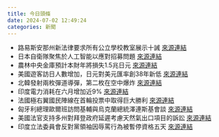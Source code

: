 ```yaml
---
title: 今日頭條
date: 2024-07-02 12:49:24
categories: 新聞            
---
```

- 路易斯安那州新法律要求所有公立學校教室展示十誡 [來源連結](https://www.npr.org/2024/06/24/nx-s1-5017933/louisiana-mandate-stirs-debate-about-what-the-10-commandments-and-their-purpose)
- 日本自衛隊聚焦於人工智能以應對招募問題 [來源連結](https://www.japantimes.co.jp/news/2024/07/02/japan/sdf-cybersecurity/)
- 農林中央金庫預計本財年將損失1.5兆日元 [來源連結](https://www.japantimes.co.jp/business/2024/07/02/companies/norinchukin-downgrade-moody-risk/)
- 美國遊客訪日人數增加，日元對美元匯率創38年新低 [來源連結](https://www.japantimes.co.jp/business/2024/07/02/american-tourists-japan-visit/)
- 北韓發射兩枚彈道導彈，第二枚在空中爆炸 [來源連結](https://www.japantimes.co.jp/news/2024/07/02/asia-pacific/north-korea-super-large-warhead/)
- 印度電力消耗在六月增加近9% [來源連結](https://www.thehindu.com/news/morning-digest-july-2-2024/article68357054.ece)
- 法國極右翼國民陣線在首輪投票中取得巨大勝利 [來源連結](https://www.japantimes.co.jp/news/2024/07/02/world/politics/french-left-macron-far-right-takeover/)
- 匈牙利總理歐爾班訪問基輔與烏克蘭總統澤連斯基會談 [來源連結](https://www.npr.org/2024/07/02/nx-s1-5026348/orban-hungary-ukraine-kyiv-meets-with-zelenskyy)
- 美國法官支持多州對拜登政府延遲考慮天然氣出口項目的訴訟 [來源連結](https://www.npr.org/2024/07/02/g-s1-7645/judge-sides-with-16-states-putting-on-pause-bidens-delay-of-consideration-of-gas-export-projects)
- 印度立法委員會反對黨領袖因辱罵行為被暫停資格五天 [來源連結](https://www.thehindu.com/news/national/maharashtra/leader-of-opposition-in-maharashtra-legislative-council-ambadas-danve-suspended-for-5-days/article68359187.ece)



